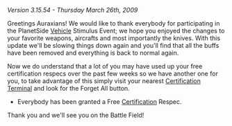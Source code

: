 _Version 3.15.54 - Thursday March 26th, 2009_

Greetings Auraxians! We would like to thank everybody for participating in the
PlanetSide [Vehicle](../vehicles/Vehicle.md) Stimulus Event; we hope you enjoyed
the changes to your favorite weapons, aircrafts and most importantly the knives.
With this update we'll be slowing things down again and you'll find that all the
buffs have been removed and everything is back to normal again.

Now we do understand that a lot of you may have used up your free certification
respecs over the past few weeks so we have another one for you, to take
advantage of this simply visit your nearest
[Certification Terminal](../items/Certification_Terminal.md) and look for the
Forget All button.

- Everybody has been granted a Free
  [Certification](../certifications/Certification.md) Respec.

Thank you and we'll see you on the Battle Field!


